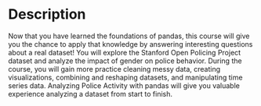 # Description
Now that you have learned the foundations of pandas, this course will give you the chance to apply that knowledge by answering interesting questions about a real dataset! You will explore the Stanford Open Policing Project dataset and analyze the impact of gender on police behavior. During the course, you will gain more practice cleaning messy data, creating visualizations, combining and reshaping datasets, and manipulating time series data. Analyzing Police Activity with pandas will give you valuable experience analyzing a dataset from start to finish.
